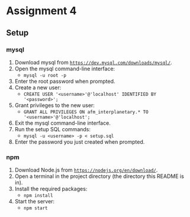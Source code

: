 # Assignment 4

## Setup

### mysql

1. Download mysql from [`https://dev.mysql.com/downloads/mysql/`](https://dev.mysql.com/downloads/mysql/).
2. Open the mysql command-line interface:
   * `mysql -u root -p`
3. Enter the root password when prompted.
4. Create a new user:
   * `CREATE USER '<username>'@'localhost' IDENTIFIED BY '<password>';`
5. Grant privileges to the new user:
   * `GRANT ALL PRIVILEGES ON afm_interplanetary.* TO '<username>'@'localhost';`
6. Exit the mysql command-line interface.
7. Run the setup SQL commands:
   * `mysql -u <username> -p < setup.sql`
8. Enter the password you just created when prompted. 

### npm

1. Download Node.js from [`https://nodejs.org/en/download/`](https://nodejs.org/en/download/).
2. Open a terminal in the project directory (the directory this README is in).
3. Install the required packages:
   * `npm install`
4. Start the server:
   * `npm start`

<!-- 
## Usage

### Home Page

1. Navigate to [`http://localhost:8080/`](http://localhost:8080/) in your browser.

### Sign Up Page

1. From the `Home` page, click the `Sign Up` link in the upper-right corner of the page.
   * Alternatively, navigate to [`http://localhost:8080/signup`](http://localhost:8080/signup) in your browser.
2. Create a new accout following the message in the form.
3. Click the `Create Account` button.
   * If any error messages appear, correct them and click the `Create Account` button again.

### Login Page

1. Once you have successfully created a new account, you will be automatically redirected to the `Login` page.
   * Alternatively, navigate to [`http://localhost:8080/login`](http://localhost:8080/login) in your browser.
   * Or, click the `Login` link in the upper-right corner of any other page.
2. Enter the username and password that you just created.
3. Click the `Login` button.
   * If any error messages appear, correct them and click the `Login` button again.

### Home Page (Logged In)

1. Once you have successfully logged in to your account, you will be automatically redirected back to the `Home` page.
2. If you attempt to navigate to the `Sign Up` or `Login` page you will be immediately redirected back to the `Home` page.
3. Click the `Logout` link in the upper-right corner of the page to log out.

### Reset Password Page

1. Navigate to the `Login` page.
   * Alternatively, navigate to [`http://localhost:8080/reset`](http://localhost:8080/reset) in your browser.
2. Enter your username and click the `Submit` button.
   * If any error messages appear, correct them and click the `Submit` button again.
3. Answer your security question and enter a new password.
4. Click the `Reset Password` button.
   * If any error messages appear, correct them and click the `Reset Password` button again.
5. You will automatically be redirected to the `Login` page where you can log in with your new credentials. -->
